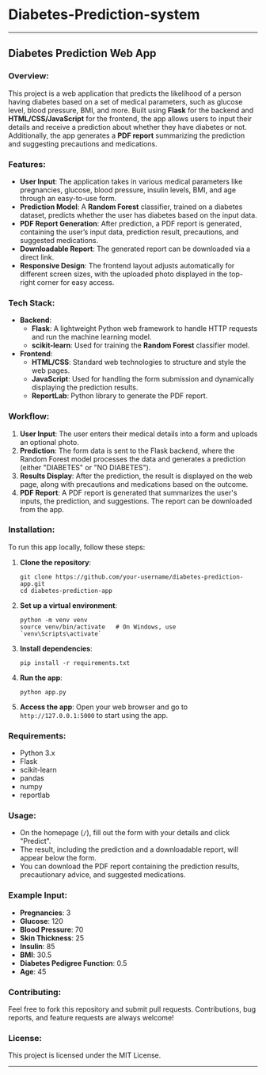 # Diabetes-Prediction-system

---

## Diabetes Prediction Web App

### Overview:
This project is a web application that predicts the likelihood of a person having diabetes based on a set of medical parameters, such as glucose level, blood pressure, BMI, and more. Built using **Flask** for the backend and **HTML/CSS/JavaScript** for the frontend, the app allows users to input their details and receive a prediction about whether they have diabetes or not. Additionally, the app generates a **PDF report** summarizing the prediction and suggesting precautions and medications.

### Features:
- **User Input**: The application takes in various medical parameters like pregnancies, glucose, blood pressure, insulin levels, BMI, and age through an easy-to-use form.
- **Prediction Model**: A **Random Forest** classifier, trained on a diabetes dataset, predicts whether the user has diabetes based on the input data.
- **PDF Report Generation**: After prediction, a PDF report is generated, containing the user’s input data, prediction result, precautions, and suggested medications.
- **Downloadable Report**: The generated report can be downloaded via a direct link.
- **Responsive Design**: The frontend layout adjusts automatically for different screen sizes, with the uploaded photo displayed in the top-right corner for easy access.

### Tech Stack:
- **Backend**: 
  - **Flask**: A lightweight Python web framework to handle HTTP requests and run the machine learning model.
  - **scikit-learn**: Used for training the **Random Forest** classifier model.
- **Frontend**: 
  - **HTML/CSS**: Standard web technologies to structure and style the web pages.
  - **JavaScript**: Used for handling the form submission and dynamically displaying the prediction results.
  - **ReportLab**: Python library to generate the PDF report.
  
### Workflow:
1. **User Input**: The user enters their medical details into a form and uploads an optional photo.
2. **Prediction**: The form data is sent to the Flask backend, where the Random Forest model processes the data and generates a prediction (either "DIABETES" or "NO DIABETES").
3. **Results Display**: After the prediction, the result is displayed on the web page, along with precautions and medications based on the outcome.
4. **PDF Report**: A PDF report is generated that summarizes the user's inputs, the prediction, and suggestions. The report can be downloaded from the app.

### Installation:
To run this app locally, follow these steps:

1. **Clone the repository**:
   ```
   git clone https://github.com/your-username/diabetes-prediction-app.git
   cd diabetes-prediction-app
   ```

2. **Set up a virtual environment**:
   ```
   python -m venv venv
   source venv/bin/activate   # On Windows, use `venv\Scripts\activate`
   ```

3. **Install dependencies**:
   ```
   pip install -r requirements.txt
   ```

4. **Run the app**:
   ```
   python app.py
   ```

5. **Access the app**: Open your web browser and go to `http://127.0.0.1:5000` to start using the app.

### Requirements:
- Python 3.x
- Flask
- scikit-learn
- pandas
- numpy
- reportlab

### Usage:
- On the homepage (`/`), fill out the form with your details and click "Predict".
- The result, including the prediction and a downloadable report, will appear below the form.
- You can download the PDF report containing the prediction results, precautionary advice, and suggested medications.

### Example Input:
- **Pregnancies**: 3
- **Glucose**: 120
- **Blood Pressure**: 70
- **Skin Thickness**: 25
- **Insulin**: 85
- **BMI**: 30.5
- **Diabetes Pedigree Function**: 0.5
- **Age**: 45

### Contributing:
Feel free to fork this repository and submit pull requests. Contributions, bug reports, and feature requests are always welcome!

### License:
This project is licensed under the MIT License.

---

